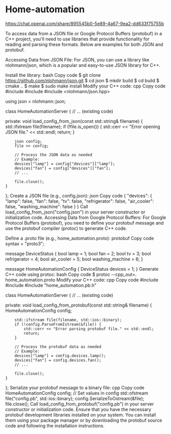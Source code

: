# Home-automation
https://chat.openai.com/share/895545b0-5e89-4a67-9ea2-dd633f75755b

To access data from a JSON file or Google Protocol Buffers (protobuf) in a C++ project, you'll need to use libraries that provide functionality for reading and parsing these formats. Below are examples for both JSON and protobuf.

Accessing Data from JSON File:
For JSON, you can use a library like nlohmann/json, which is a popular and easy-to-use JSON library for C++.

Install the library:
bash
Copy code
$ git clone https://github.com/nlohmann/json.git
$ cd json
$ mkdir build
$ cd build
$ cmake ..
$ make
$ sudo make install
Modify your C++ code:
cpp
Copy code
#include <iostream>
#include <fstream>
#include <nlohmann/json.hpp>

using json = nlohmann::json;

class HomeAutomationServer {
    // ... (existing code)

private:
    void load_config_from_json(const std::string& filename) {
        std::ifstream file(filename);
        if (!file.is_open()) {
            std::cerr << "Error opening JSON file." << std::endl;
            return;
        }

        json config;
        file >> config;

        // Process the JSON data as needed
        // Example:
        devices["lamp"] = config["devices"]["lamp"];
        devices["fan"] = config["devices"]["fan"];
        // ...

        file.close();
    }
};
Create a JSON file (e.g., config.json):
json
Copy code
{
    "devices": {
        "lamp": false,
        "fan": false,
        "tv": false,
        "refrigerator": false,
        "air_cooler": false,
        "washing_machine": false
    }
}
Call load_config_from_json("config.json") in your server constructor or initialization code.
Accessing Data from Google Protocol Buffers:
For Google Protocol Buffers (protobuf), you need to define your protobuf message and use the protobuf compiler (protoc) to generate C++ code.

Define a .proto file (e.g., home_automation.proto):
protobuf
Copy code
syntax = "proto3";

message DeviceStatus {
    bool lamp = 1;
    bool fan = 2;
    bool tv = 3;
    bool refrigerator = 4;
    bool air_cooler = 5;
    bool washing_machine = 6;
}

message HomeAutomationConfig {
    DeviceStatus devices = 1;
}
Generate C++ code using protoc:
bash
Copy code
$ protoc --cpp_out=. home_automation.proto
Modify your C++ code:
cpp
Copy code
#include <iostream>
#include <fstream>
#include "home_automation.pb.h"

class HomeAutomationServer {
    // ... (existing code)

private:
    void load_config_from_protobuf(const std::string& filename) {
        HomeAutomationConfig config;

        std::ifstream file(filename, std::ios::binary);
        if (!config.ParseFromIstream(&file)) {
            std::cerr << "Error parsing protobuf file." << std::endl;
            return;
        }

        // Process the protobuf data as needed
        // Example:
        devices["lamp"] = config.devices.lamp();
        devices["fan"] = config.devices.fan();
        // ...

        file.close();
    }
};
Serialize your protobuf message to a binary file:
cpp
Copy code
HomeAutomationConfig config;
// Set values in config
std::ofstream file("config.pb", std::ios::binary);
config.SerializeToOstream(&file);
file.close();
Call load_config_from_protobuf("config.pb") in your server constructor or initialization code.
Ensure that you have the necessary protobuf development libraries installed on your system. You can install them using your package manager or by downloading the protobuf source code and following the installation instructions.
